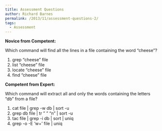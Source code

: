 ```yaml
---
title: Assessment Questions
author: Richard Barnes
permalink: /2013/11/assessment-questions-2/
tags:
  - Assessment
---
```

**Novice from Competent:**

Which command will find all the lines in a file containing the word &#8220;cheese&#8221;?

1.  grep &#8220;cheese&#8221; file
2.  list &#8220;cheese&#8221; file
3.  locate &#8220;cheese&#8221; file
4.  find &#8220;cheese&#8221; file

**Competent from Expert:**

Which command will extract all and only the words containing the letters &#8220;db&#8221; from a file?

1.  cat file | grep -w db | sort -u
2.  grep db file | tr &#8221; &#8221; &#8220;n&#8221; | sort -u
3.  tac file | grep -i db | sort | uniq
4.  grep -o -E &#8216;w+&#8217; file | uniq
